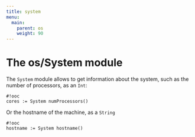 ```yaml
---
title: system
menu:
  main:
    parent: os
    weight: 90
---
```


# The os/System module

The `System` module allows to get information about the system, such
as the number of processors, as an `Int`:

    #!ooc
    cores := System numProcessors()

Or the hostname of the machine, as a `String`

    #!ooc
    hostname := System hostname()

